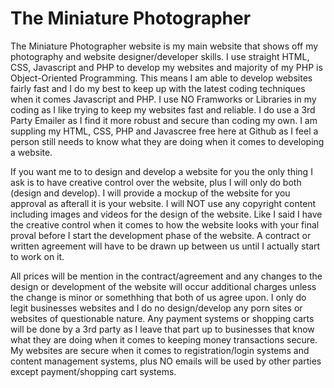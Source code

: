 # The Miniature Photographer

The Miniature Photographer website is my main website that shows off my photography and website designer/developer skills. I use straight HTML, CSS, Javascript and PHP to develop my websites and
majority of my PHP is Object-Oriented Programming. This means I am able to develop websites fairly fast and I do my best to keep up with the latest coding techniques when it comes Javascript
and PHP. I use NO Framworks or Libraries in my coding as I like trying to keep my websites fast and reliable. I do use a 3rd Party Emailer as I find it more robust and secure than coding my own. I 
am suppling my HTML, CSS, PHP and Javascree free here at Github as I feel a person still needs to know what they are doing when it comes to developing a website. 

If you want me to to design and develop a website for you the only thing I ask is to have creative control over the website, plus I will only do both (design and develop). I will provide 
a mockup of the website for you approval as afterall it is your website. I will NOT use any copyright content including images and videos for the design of the website. Like I said I 
have the creative control when it comes to how the website looks with your final proval before I start the development phase of the website. A contract or written agreement will have 
to be drawn up between us until I actually start to work on it. 

All prices will be mention in the contract/agreement and any changes to the design or development of the website will occur additional charges unless the change is minor or somethhing that
both of us agree upon. I only do legit businesses websites and I do no design/develop any porn sites or websites of questionable nature. Any payment systems or shopping carts will be done 
by a 3rd party as I leave that part up to businesses that know what they are doing when it comes to keeping money transactions secure. My websites are secure when it comes to
registration/login systems and content management systems, plus NO emails will be used by other parties except payment/shopping cart systems. 
